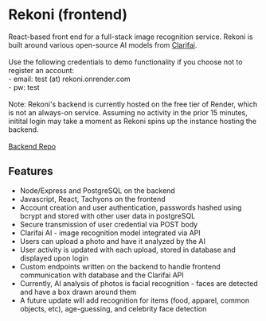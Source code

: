 # Rekoni (frontend)
React-based front end for a full-stack image recognition service. Rekoni is built around various open-source AI models from  [Clarifai](https://clarifai.com/explore/models). <br><br>
Use the following credentials to demo functionality if you choose not to register an account: 
<br> - email: test (at) rekoni.onrender.com
<br> - pw: test
<br><br>
Note: Rekoni's backend is currently hosted on the free tier of Render, which is not an always-on service. Assuming no activity in the prior 15 minutes, initital login may take a moment as Rekoni spins up the instance hosting the backend. <br><br>
[Backend Repo](https://github.com/nickmurph/rekoni-backend)

## Features
- Node/Express and PostgreSQL on the backend
- Javascript, React, Tachyons on the frontend
- Account creation and user authentication, passwords hashed using bcrypt and stored with other user data in postgreSQL
- Secure transmission of user credential via POST body
- Clarifai AI - image recognition model integrated via API
- Users can upload a photo and have it analyzed by the AI
- User activity is updated with each upload, stored in database and displayed upon login
- Custom endpoints written on the backend to handle frontend communication with database and the Clarifai API
- Currently, AI analysis of photos is facial recognition - faces are detected and have a box drawn around them
- A future update will add recognition for items (food, apparel, common objects, etc), age-guessing, and celebrity face detection
